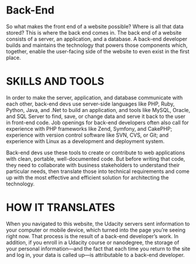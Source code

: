 # Back-End

So what makes the front end of a website possible? Where is all that data stored? This is where the back end comes in. The back end of a website consists of a server, an application, and a database. A back-end developer builds and maintains the technology that powers those components which, together, enable the user-facing side of the website to even exist in the first place.

# SKILLS AND TOOLS

In order to make the server, application, and database communicate with each other, back-end devs use server-side languages like PHP, Ruby, Python, Java, and .Net to build an application, and tools like MySQL, Oracle, and SQL Server to find, save, or change data and serve it back to the user in front-end code. Job openings for back-end developers often also call for experience with PHP frameworks like Zend, Symfony, and CakePHP; experience with version control software like SVN, CVS, or Git; and experience with Linux as a development and deployment system.

Back-end devs use these tools to create or contribute to web applications with clean, portable, well-documented code. But before writing that code, they need to collaborate with business stakeholders to understand their particular needs, then translate those into technical requirements and come up with the most effective and efficient solution for architecting the technology.

# HOW IT TRANSLATES

When you navigated to this website, the Udacity servers sent information to your computer or mobile device, which turned into the page you’re seeing right now. That process is the result of a back-end developer’s work. In addition, if you enroll in a Udacity course or nanodegree, the storage of your personal information—and the fact that each time you return to the site and log in, your data is called up—is attributable to a back-end developer.

